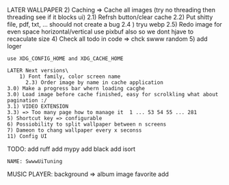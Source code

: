 LATER
  WALLPAPER
    2) Caching => Cache all images (try no threading then threading see if it blocks ui)
      2.1) Refrsh button/clear cache
      2.2) Put shitty file, pdf, txt, ... shoould not create a bug
      2.4 )  tryu webp
      2.5) Redo image for even space horizontal/vertical use pixbuf also so we dont hjave to recaculate size
    4) Check all todo in code => chck swww random 
    5) add loger

    use XDG_CONFIG_HOME and XDG_CACHE_HOME

    LATER Next versions\
        1) Font family, color screen name
          2.3) Order image by name in cache application
    3.0) Make a progress bar whern loading cacghe
    3.0) Load image before cache finished, easy for scrolkling what about pagination :/
    3.1) VIDEO EXTENSION
    3.3) => Too many page how to manage it  1 ... 53 54 55 ... 281 
    5) Shortcut key => configurable
    6) Possiobility to split wallpaper between n screens
    7) Dameon to chang wallpaper every x seconss
    11) Config UI

TODO:
  add ruff
  add mypy
  add black
  add isort

    NAME: SwwwUiTuning

MUSIC PLAYER:
  background => album image
  favorite add
